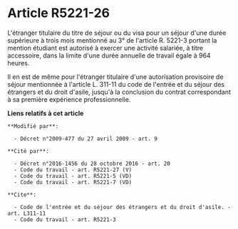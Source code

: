 # Article R5221-26

L'étranger titulaire du titre de séjour ou du visa pour un séjour d'une durée supérieure à trois mois mentionné au 3° de
l'article R. 5221-3 portant la mention étudiant  est autorisé à exercer une activité salariée, à titre accessoire, dans la
limite d'une durée annuelle de travail égale à 964 heures. 

Il en est de même pour l'étranger titulaire d'une autorisation provisoire de séjour mentionnée à l'article L. 311-11 du code
de l'entrée et du séjour des étrangers et du droit d'asile, jusqu'à la conclusion du contrat correspondant à sa première
expérience professionnelle.

**Liens relatifs à cet article**

	**Modifié par**:

	  - Décret n°2009-477 du 27 avril 2009 - art. 9

	**Cité par**:

	  - Décret n°2016-1456 du 28 octobre 2016 - art. 20
	  - Code du travail - art. R5221-27 (V)
	  - Code du travail - art. R5221-5 (VD)
	  - Code du travail - art. R5221-7 (VD)

	**Cite**:

	  - Code de l'entrée et du séjour des étrangers et du droit d'asile. - art. L311-11
	  - Code du travail - art. R5221-3
